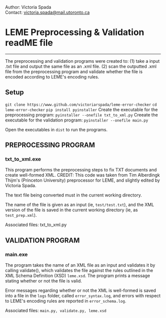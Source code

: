 Author: Victoria Spada  
Contact: victoria.spada@mail.utoronto.ca

# LEME Preprocessing & Validation readME file
-------------------------------------------
The preprocessing and validation programs were created to:
(1) take a input .txt file and output the same file as an .xml file.
(2) scan the outputted .xml file from the preprocessing program and 
validate whether the file is encoded according to LEME's encoding rules.  

## Setup
`git clone https://www.github.com/victoriarspada/leme-error-checker`
`cd leme-error-checker`
`pip install pyinstaller`
Create the executable for the preprocessing program:
`pyinstaller --onefile txt_to_xml.py`
Creeate the executable for the validation program:
`pyinstaller --onefile main.py`

Open the executables in `dist` to run the programs.

## PREPROCESSING PROGRAM
### txt_to_xml.exe
This program performs the preprocessing steps to fix TXT documents and create well-formed XML.
CREDIT: This code was taken from Tim Alberdingk Thijm's (Princeton University) preprocessor for LEME, and slightly edited by Victoria Spada.  
  
The text file being converted must in the current working directory. 

The name of the file is given as an input (ie, `test/test.txt`), and the XML version of the file is saved in the current
working directory (ie, as `test_prep.xml`).  
  
Associated files: txt_to_xml.py  
  
## VALIDATION PROGRAM
### main.exe
The program takes the name of an XML file as an input and validates
it by calling validate(), which validates the file against the rules
outlined in the XML Schema Definition (XSD) `leme.xsd`. The program prints
a message stating whether or not the file is valid.   
  
Error messages regarding whether or not the XML is well-formed is saved into a file in the `logs` folder,
called `error_syntax.log`, and errors with respect to LEME's encoding rules are
reported in `error_schema.log`.  

Associated files: `main.py, validate.py, leme.xsd`
